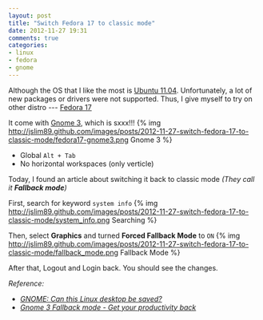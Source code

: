 ```yaml
---
layout: post
title: "Switch Fedora 17 to classic mode"
date: 2012-11-27 19:31
comments: true
categories:
- linux
- fedora
- gnome 
---
```


Although the OS that I like the most is [Ubuntu 11.04](http://old-releases.ubuntu.com/releases/natty/). Unfortunately, a lot of new packages or drivers were not supported. Thus, I give myself to try on other distro --- [Fedora 17](http://fedoraproject.org/)

It come with [Gnome 3](http://www.gnome.org/gnome-3/), which is sxxx!!!
{% img http://jslim89.github.com/images/posts/2012-11-27-switch-fedora-17-to-classic-mode/fedora17-gnome3.png Gnome 3 %}

* Global `Alt + Tab`
* No horizontal workspaces (only verticle)

Today, I found an article about switching it back to classic mode _(They call it **Fallback mode**)_

First, search for keyword `system info`
{% img http://jslim89.github.com/images/posts/2012-11-27-switch-fedora-17-to-classic-mode/system_info.png Searching %}

Then, select **Graphics** and turned **Forced Fallback Mode** to `ON`
{% img http://jslim89.github.com/images/posts/2012-11-27-switch-fedora-17-to-classic-mode/fallback_mode.png Fallback Mode %}

After that, Logout and Login back. You should see the changes.

_Reference:_

* _[GNOME: Can this Linux desktop be saved?](http://www.zdnet.com/gnome-can-this-linux-desktop-be-saved-7000007856/)_
* _[Gnome 3 Fallback mode - Get your productivity back](http://www.dedoimedo.com/computers/gnome-3-fallback.html)_
